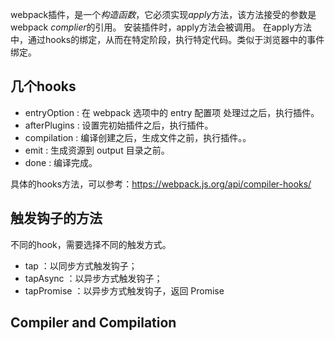 
webpack插件，是一个*构造函数*，它必须实现*apply*方法，该方法接受的参数是 webpack *complier*的引用。
安装插件时，apply方法会被调用。
在apply方法中，通过hooks的绑定，从而在特定阶段，执行特定代码。类似于浏览器中的事件绑定。


##  几个hooks

* entryOption : 在 webpack 选项中的 entry 配置项 处理过之后，执行插件。
* afterPlugins : 设置完初始插件之后，执行插件。
* compilation : 编译创建之后，生成文件之前，执行插件。。
* emit : 生成资源到 output 目录之前。
* done : 编译完成。

具体的hooks方法，可以参考：https://webpack.js.org/api/compiler-hooks/


##  触发钩子的方法
不同的hook，需要选择不同的触发方式。
* tap ：以同步方式触发钩子；
* tapAsync ：以异步方式触发钩子；
* tapPromise ：以异步方式触发钩子，返回 Promise

##  Compiler and Compilation


